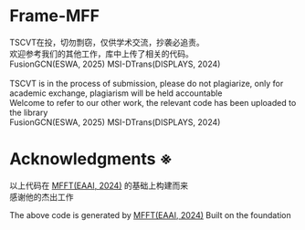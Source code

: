 # Frame-MFF
TSCVT在投，切勿剽窃，仅供学术交流，抄袭必追责。\
欢迎参考我们的其他工作，库中上传了相关的代码。\
FusionGCN(ESWA, 2025) MSI-DTrans(DISPLAYS, 2024)\
\
TSCVT is in the process of submission, please do not plagiarize, only for academic exchange, plagiarism will be held accountable\
Welcome to refer to our other work, the relevant code has been uploaded to the library\
FusionGCN(ESWA, 2025) MSI-DTrans(DISPLAYS, 2024)

# Acknowledgments ※  
以上代码在 [MFFT(EAAI, 2024)](https://www.sciencedirect.com/science/article/abs/pii/S0952197624001258) 的基础上构建而来  
感谢他的杰出工作  
  
The above code is generated by [MFFT(EAAI, 2024)](https://www.sciencedirect.com/science/article/abs/pii/S0952197624001258) Built on the foundation  
